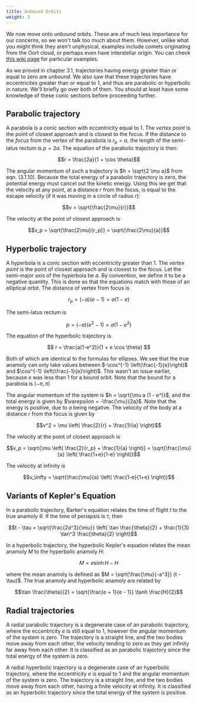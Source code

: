 ```yaml
---
title: Unbound Orbits
weight: 3
---
```


We now move onto *unbound* orbits. These are of much less importance for our concerns, so we won't talk too much about them. However, unlike what you might think they aren't unphysical, examples include comets originating from the Oort cloud, or perhaps even have interstellar origin. You can check [this wiki page](https://en.wikipedia.org/wiki/List_of_parabolic_and_hyperbolic_comets) for particular examples.


As we proved in chapter 3.1, trajectories having energy greater than or equal to zero are *unbound*. We also saw that these trajectories have eccentricites greater than or equal to 1, and thus are parabolic or hyperbolic in nature. We'll briefly
go over both of them. You should at least have some knowledge of these conic sections before proceeding further.

## Parabolic trajectory

A parabola is a conic section with eccentricity equal to 1. The *vertex point* is the point of closest approach and is closest to the focus. If the distance to the *focus* from the vertex of the parabola is $r_p = a$, the length of the semi-latus rectum is $p = 2a$. The equation of the parabolic trajectory is then:

$$r = \frac{2a}{1 + \cos \theta}$$

The angular momentum of such a trajectory is $h = \sqrt{2 \mu a}$ from eqn. $(3.1.10)$. Because the total energy of a parabolic trajectory is zero, the potential energy must cancel out the kinetic energy. Using this we get that the velocity at any point, at a distance $r$ from the focus, is equal to the escape velocity (if it was moving in a circle of radius $r$):

$$v = \sqrt{\frac{2\mu}{r}}$$

The velocity at the point of closest approach is

$$v_p = \sqrt{\frac{2\mu}{r_p}} = \sqrt{\frac{2\mu}{a}}$$

## Hyperbolic trajectory

A hyperbola is a conic section with eccentricity greater than 1. The *vertex point* is the point of closest approach and is closest to the focus. Let the semi-major axis of the hyperbola be $a$. By convention, we define it to be a negative quantity. This is done so that the equations match with those of an elliptical orbit. The distance of vertex from focus is

$$ r_p = (-a) (e - 1) = a(1-e) $$

The semi-latus rectum is

$$ p = (-a)(e^2 - 1) = a(1 - e^2) $$

The equation of the hyperbolic trajectory is

$$ r = \frac{a(1-e^2)}{1 + e \cos \theta} $$

Both of which are identical to the formulas for ellipses. We see that the true anamoly can only take values between $-\cos^{-1} \left(\frac{-1}{e}\right)$ and $\cos^{-1} \left(\frac{-1}{e}\right)$. This wasn't an issue earlier, because $e$ was less than 1 for a bound orbit. Note that the bound for a parabola is $(-\pi, \pi)$

The angular momentum of the system is $h = \sqrt{\mu a (1 - e^)}$, and the total energy is given by $\varepsilon = -\frac{\mu}{2a}$. Note that the energy is positive, due to $a$ being negative. The velocity of the body at a distance $r$ from the focus is given by

$$v^2 = \mu \left( \frac{2}{r} + \frac{1}{a} \right)$$

The velocity at the point of closest approach is

$$v_p = \sqrt{\mu \left( \frac{2}{r_p} + \frac{1}{a} \right)} = \sqrt{\frac{\mu}{a} \left( \frac{1+e}{1-e} \right)}$$

The velocity at infinity is

$$v_\infty = \sqrt{\frac{\mu}{a} \left( \frac{1-e}{1+e} \right)}$$

## Variants of Kepler's Equation

In a parabolic trajectory, Barker's equation relates the time of flight $t$ to the true anamoly $\theta$. If the time of periapsis is $\tau$, then

$$t - \tau = \sqrt{\frac{2a^3}{\mu}} \left( \tan \frac{\theta}{2} + \frac{1}{3} \tan^3 \frac{\theta}{2} \right)$$

In a hyperbolic trajectory, the hyperbolic Kepler's equation relates the mean anamoly $M$ to the hyperbolic anamoly $H$:

$$M = e \sinh H - H$$

where the mean anamoly is defined as $M = \sqrt{\frac{\mu}{-a^3}} (t - \tau)$. The true anamoly and hyperbolic anamoly are related by

$$\tan \frac{\theta}{2} = \sqrt{\frac{e + 1}{e - 1}} \tanh \frac{H}{2}$$

## Radial trajectories

A radial parabolic trajectory is a degenerate case of an parabolic trajectory, where the eccentricity $e$ is still equal to 1, however the angular momentum of the system is zero. The trajectory is a straight line, and the two bodies move away from each other, the velocity tending to zero as they get infinity far away from each other. It is classified as an parabolic trajectory since the total energy of the system is zero.

A radial hyperbolic trajectory is a degenerate case of an hyperbolic trajectory, where the eccentricity $e$ is equal to 1 and the angular momentum of the system is zero. The trajectory is a straight line, and the two bodies move away from each other, having a finite velocity at infinity. It is classified as an hyperbolic trajectory since the total energy of the system is positive.
